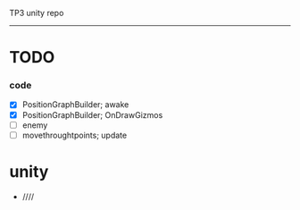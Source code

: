 TP3 unity repo

---

# TODO


### code
- [x] PositionGraphBuilder; awake
- [x] PositionGraphBuilder; OnDrawGizmos
- [ ] enemy
- [ ] movethroughtpoints; update

# unity
- ////
